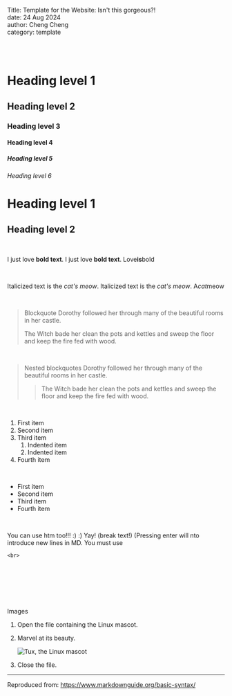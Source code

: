 Title: Template for the Website: Isn't this gorgeous?!  
date: 24 Aug 2024  
author: Cheng Cheng  
category: template  

<br>
<br>

# Heading level 1	
## Heading level 2	
### Heading level 3	
#### Heading level 4	
##### Heading level 5	
###### Heading level 6

Heading level 1
===============
Heading level 2
---------------

<br>

I just love **bold text**.
I just love __bold text__.
Love**is**bold

<br>

Italicized text is the *cat's meow*.
Italicized text is the _cat's meow_.
A*cat*meow

<br>

> Blockquote
> Dorothy followed her through many of the beautiful rooms in her castle.
>
> The Witch bade her clean the pots and kettles and sweep the floor and keep the fire fed with wood.

<br>

> Nested blockquotes
> Dorothy followed her through many of the beautiful rooms in her castle.
>
>> The Witch bade her clean the pots and kettles and sweep the floor and keep the fire fed with wood.

<br>

1. First item
2. Second item
3. Third item
    1. Indented item
    2. Indented item
4. Fourth item

<br>

- First item
- Second item
- Third item
- Fourth item

<br>

You can use htm too!!! :) :) Yay! (break text!) (Pressing enter will nto introduce new lines in MD. You must use
````
<br>
````
<br>
<br>
<br>
<br>
<br>

Images
1. Open the file containing the Linux mascot.
2. Marvel at its beauty.

    ![Tux, the Linux mascot](~/content/images/tux.jpg)

3. Close the file.



_____________________
Reproduced from: https://www.markdownguide.org/basic-syntax/
